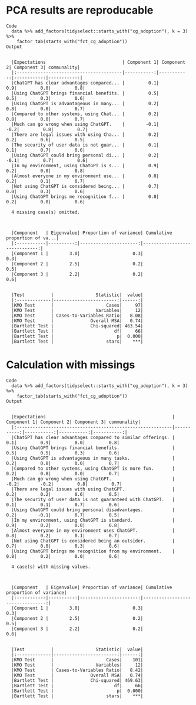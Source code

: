 # PCA results are reproducable

    Code
      data %>% add_factors(tidyselect::starts_with("cg_adoption"), k = 3) %>%
        factor_tab(starts_with("fct_cg_adoption"))
    Output
      
      
      |Expectations                             | Component 1| Component 2| Component 3| communality|
      |:----------------------------------------|-----------:|-----------:|-----------:|-----------:|
      |ChatGPT has clear advantages compared... |         0.1|         0.9|         0.0|         0.8|
      |Using ChatGPT brings financial benefits. |         0.5|         0.5|         0.3|         0.6|
      |Using ChatGPT is advantageous in many... |         0.2|         0.8|         0.0|         0.7|
      |Compared to other systems, using Chat... |         0.2|         0.8|         0.0|         0.7|
      |Much can go wrong when using ChatGPT.    |        -0.1|        -0.2|         0.8|         0.7|
      |There are legal issues with using Cha... |         0.2|         0.2|         0.6|         0.5|
      |The security of user data is not guar... |         0.1|         0.1|         0.7|         0.6|
      |Using ChatGPT could bring personal di... |         0.2|        -0.1|         0.7|         0.6|
      |In my environment, using ChatGPT is s... |         0.9|         0.2|         0.0|         0.8|
      |Almost everyone in my environment use... |         0.8|         0.2|         0.1|         0.7|
      |Not using ChatGPT is considered being... |         0.7|         0.0|         0.3|         0.6|
      |Using ChatGPT brings me recognition f... |         0.8|         0.2|         0.0|         0.6|
      
      4 missing case(s) omitted.
      
      
      
      |Component   | Eigenvalue| Proportion of variance| Cumulative proportion of va...|
      |:-----------|----------:|----------------------:|------------------------------:|
      |Component 1 |        3.0|                    0.3|                            0.3|
      |Component 2 |        2.5|                    0.2|                            0.5|
      |Component 3 |        2.2|                    0.2|                            0.6|
      
      
      |Test          |                Statistic|  value|
      |:-------------|------------------------:|------:|
      |KMO Test      |                    Cases|     97|
      |KMO Test      |                Variables|     12|
      |KMO Test      | Cases-to-Variables Ratio|   8.08|
      |KMO Test      |              Overall MSA|   0.74|
      |Bartlett Test |              Chi-squared| 463.54|
      |Bartlett Test |                       df|     66|
      |Bartlett Test |                        p|  0.000|
      |Bartlett Test |                    stars|    ***|

# Calculation with missings

    Code
      data %>% add_factors(tidyselect::starts_with("cg_adoption"), k = 3) %>%
        factor_tab(starts_with("fct_cg_adoption"))
    Output
      
      
      |Expectations                                                | Component 1| Component 2| Component 3| communality|
      |:-----------------------------------------------------------|-----------:|-----------:|-----------:|-----------:|
      |ChatGPT has clear advantages compared to similar offerings. |         0.1|         0.9|         0.0|         0.8|
      |Using ChatGPT brings financial benefits.                    |         0.5|         0.5|         0.3|         0.6|
      |Using ChatGPT is advantageous in many tasks.                |         0.2|         0.8|         0.0|         0.7|
      |Compared to other systems, using ChatGPT is more fun.       |         0.2|         0.8|         0.0|         0.7|
      |Much can go wrong when using ChatGPT.                       |        -0.2|        -0.2|         0.8|         0.7|
      |There are legal issues with using ChatGPT.                  |         0.2|         0.2|         0.6|         0.5|
      |The security of user data is not guaranteed with ChatGPT.   |         0.1|         0.1|         0.7|         0.6|
      |Using ChatGPT could bring personal disadvantages.           |         0.2|        -0.1|         0.7|         0.5|
      |In my environment, using ChatGPT is standard.               |         0.9|         0.2|         0.0|         0.8|
      |Almost everyone in my environment uses ChatGPT.             |         0.8|         0.2|         0.1|         0.7|
      |Not using ChatGPT is considered being an outsider.          |         0.7|         0.0|         0.3|         0.6|
      |Using ChatGPT brings me recognition from my environment.    |         0.8|         0.2|         0.0|         0.6|
      
      4 case(s) with missing values.
      
      
      
      |Component   | Eigenvalue| Proportion of variance| Cumulative proportion of variance|
      |:-----------|----------:|----------------------:|---------------------------------:|
      |Component 1 |        3.0|                    0.3|                               0.3|
      |Component 2 |        2.5|                    0.2|                               0.5|
      |Component 3 |        2.2|                    0.2|                               0.6|
      
      
      |Test          |                Statistic|  value|
      |:-------------|------------------------:|------:|
      |KMO Test      |                    Cases|    101|
      |KMO Test      |                Variables|     12|
      |KMO Test      | Cases-to-Variables Ratio|   8.42|
      |KMO Test      |              Overall MSA|   0.74|
      |Bartlett Test |              Chi-squared| 469.63|
      |Bartlett Test |                       df|     66|
      |Bartlett Test |                        p|  0.000|
      |Bartlett Test |                    stars|    ***|

